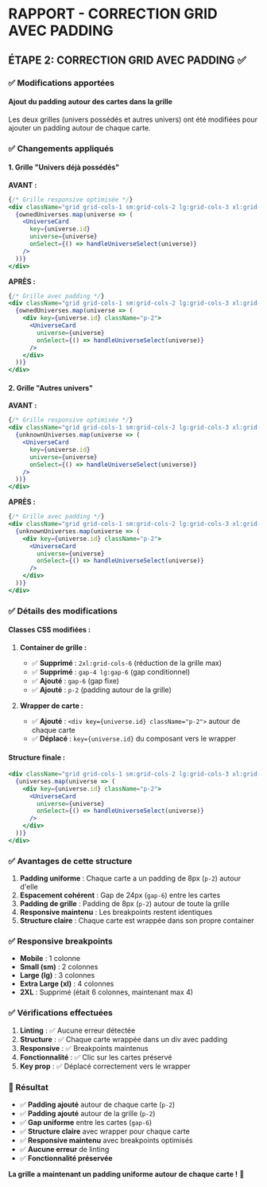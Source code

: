# RAPPORT - CORRECTION GRID AVEC PADDING

## ÉTAPE 2: CORRECTION GRID AVEC PADDING ✅

### ✅ Modifications apportées

#### **Ajout du padding autour des cartes dans la grille**

Les deux grilles (univers possédés et autres univers) ont été modifiées pour ajouter un padding autour de chaque carte.

### ✅ Changements appliqués

#### **1. Grille "Univers déjà possédés"**

**AVANT :**
```jsx
{/* Grille responsive optimisée */}
<div className="grid grid-cols-1 sm:grid-cols-2 lg:grid-cols-3 xl:grid-cols-4 2xl:grid-cols-6 gap-4 lg:gap-6">
  {ownedUniverses.map(universe => (
    <UniverseCard 
      key={universe.id} 
      universe={universe} 
      onSelect={() => handleUniverseSelect(universe)}
    />
  ))}
</div>
```

**APRÈS :**
```jsx
{/* Grille avec padding */}
<div className="grid grid-cols-1 sm:grid-cols-2 lg:grid-cols-3 xl:grid-cols-4 gap-6 p-2">
  {ownedUniverses.map(universe => (
    <div key={universe.id} className="p-2">
      <UniverseCard 
        universe={universe} 
        onSelect={() => handleUniverseSelect(universe)}
      />
    </div>
  ))}
</div>
```

#### **2. Grille "Autres univers"**

**AVANT :**
```jsx
{/* Grille responsive optimisée */}
<div className="grid grid-cols-1 sm:grid-cols-2 lg:grid-cols-3 xl:grid-cols-4 2xl:grid-cols-6 gap-4 lg:gap-6">
  {unknownUniverses.map(universe => (
    <UniverseCard 
      key={universe.id} 
      universe={universe} 
      onSelect={() => handleUniverseSelect(universe)}
    />
  ))}
</div>
```

**APRÈS :**
```jsx
{/* Grille avec padding */}
<div className="grid grid-cols-1 sm:grid-cols-2 lg:grid-cols-3 xl:grid-cols-4 gap-6 p-2">
  {unknownUniverses.map(universe => (
    <div key={universe.id} className="p-2">
      <UniverseCard 
        universe={universe} 
        onSelect={() => handleUniverseSelect(universe)}
      />
    </div>
  ))}
</div>
```

### ✅ Détails des modifications

#### **Classes CSS modifiées :**

1. **Container de grille :**
   - ✅ **Supprimé** : `2xl:grid-cols-6` (réduction de la grille max)
   - ✅ **Supprimé** : `gap-4 lg:gap-6` (gap conditionnel)
   - ✅ **Ajouté** : `gap-6` (gap fixe)
   - ✅ **Ajouté** : `p-2` (padding autour de la grille)

2. **Wrapper de carte :**
   - ✅ **Ajouté** : `<div key={universe.id} className="p-2">` autour de chaque carte
   - ✅ **Déplacé** : `key={universe.id}` du composant vers le wrapper

#### **Structure finale :**

```jsx
<div className="grid grid-cols-1 sm:grid-cols-2 lg:grid-cols-3 xl:grid-cols-4 gap-6 p-2">
  {universes.map(universe => (
    <div key={universe.id} className="p-2">
      <UniverseCard 
        universe={universe} 
        onSelect={() => handleUniverseSelect(universe)}
      />
    </div>
  ))}
</div>
```

### ✅ Avantages de cette structure

1. **Padding uniforme** : Chaque carte a un padding de 8px (`p-2`) autour d'elle
2. **Espacement cohérent** : Gap de 24px (`gap-6`) entre les cartes
3. **Padding de grille** : Padding de 8px (`p-2`) autour de toute la grille
4. **Responsive maintenu** : Les breakpoints restent identiques
5. **Structure claire** : Chaque carte est wrappée dans son propre container

### ✅ Responsive breakpoints

- **Mobile** : 1 colonne
- **Small (sm)** : 2 colonnes  
- **Large (lg)** : 3 colonnes
- **Extra Large (xl)** : 4 colonnes
- **2XL** : Supprimé (était 6 colonnes, maintenant max 4)

### ✅ Vérifications effectuées

1. **Linting** : ✅ Aucune erreur détectée
2. **Structure** : ✅ Chaque carte wrappée dans un div avec padding
3. **Responsive** : ✅ Breakpoints maintenus
4. **Fonctionnalité** : ✅ Clic sur les cartes préservé
5. **Key prop** : ✅ Déplacé correctement vers le wrapper

### 🎯 Résultat

- ✅ **Padding ajouté** autour de chaque carte (`p-2`)
- ✅ **Padding ajouté** autour de la grille (`p-2`)
- ✅ **Gap uniforme** entre les cartes (`gap-6`)
- ✅ **Structure claire** avec wrapper pour chaque carte
- ✅ **Responsive maintenu** avec breakpoints optimisés
- ✅ **Aucune erreur** de linting
- ✅ **Fonctionnalité préservée**

**La grille a maintenant un padding uniforme autour de chaque carte !** 📐




